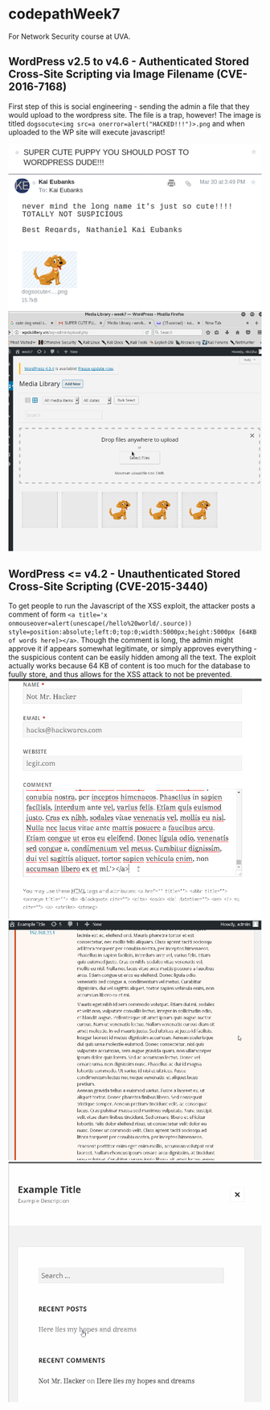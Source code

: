 # codepathWeek7
For Network Security course at UVA.

## WordPress v2.5 to v4.6 - Authenticated Stored Cross-Site Scripting via Image Filename (CVE-2016-7168)
First step of this is social engineering - sending the admin a file that they would upload to the wordpress site.  The file is a trap, however!  The image is titled `dogsocute<img src=a onerror=alert("HACKED!!!")>.png` and when uploaded to the WP site will execute javascript!

![](https://github.com/nke5ka/codepathWeek7/blob/master/1_0hack.gif)
![](https://github.com/nke5ka/codepathWeek7/blob/master/1_1hack.gif)

## WordPress <= v4.2 - Unauthenticated Stored Cross-Site Scripting (CVE-2015-3440)
To get people to run the Javascript of the XSS exploit, the attacker posts a comment of form `<a title='x onmouseover=alert(unescape(/hello%20world/.source)) style=position:absolute;left:0;top:0;width:5000px;height:5000px [64KB of words here]></a>`.  Though the comment is long, the admin might approve it if appears somewhat legitimate, or simply approves everything - the suspicious content can be easily hidden among all the text.  The exploit actually works because 64 KB of content is too much for the database to fuully store, and thus allows for the XSS attack to not be prevented.
![](https://github.com/nke5ka/codepathWeek7/blob/master/2_0hack.gif)
![](https://github.com/nke5ka/codepathWeek7/blob/master/2_1hack.gif)
![](https://github.com/nke5ka/codepathWeek7/blob/master/2_2hack.gif)